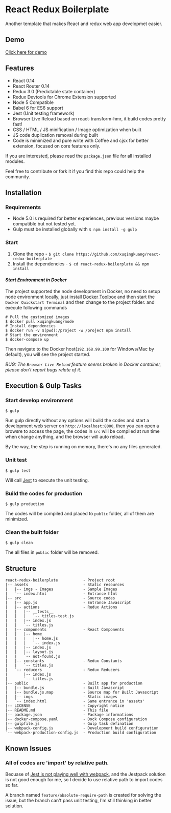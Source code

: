 # React Redux Boilerplate

Another template that makes React and redux web app developmet easier.

## Demo

[Click here for demo](http://xuqingkuang.github.io/react-redux-boilerplate)

## Features

* React 0.14
* React Router 0.14
* Redux 3.0 (Predictable state container)
* Redux Devtools for Chrome Extension supported
* Node 5 Compatible
* Babel 6 for ES6 support
* Jest (Unit testing framework)
* Browser Live Reload based on react-transform-hmr, it build codes pretty fast!
* CSS / HTML / JS minification / Image optimization when built
* JS code duplication removal during built
* Code is minimized and pure write with Coffee and cjsx for better extension, focused on core features only.

If you are interested, please read the `package.json` file for all installed modules.

Feel free to contribute or fork it if you find this repo could help the community.

## Installation

### Requirements

* Node 5.0 is required for better experiences, previous versions maybe compatible but not tested yet.
* Gulp must be installed globally with `$ npm install -g gulp`

### Start

1. Clone the repo - `$ git clone https://github.com/xuqingkuang/react-redux-boilerplate`
2. Install the dependencies - `$ cd react-redux-boilerplate && npm install`

#### *Start Environment in Docker*

The project supported the node development in Docker, no need to setup node
environment locally, just install [Docker Toolbox](https://www.docker.com/products/docker-toolbox)
and then start the `Docker Quickstart Terminal` and then change to the project
folder. and execute following commands

    # Pull the customized images
    $ docker pull xuqingkuang/node
    # Install dependencies
    $ docker run -v $(pwd):/project -w /project npm install
    # Start the environment
    $ docker-compose up

Then navigate to the Docker host(`192.168.99.100` for Windows/Mac by default),
you will see the project started.

*BUG: The `Browser Live Reload` feature seems broken in Docker container, please
don't report bugs relate of it.*

## Execution & Gulp Tasks

### Start develop environment

    $ gulp

Run gulp directly without any options will build the codes and start a
development web server on `http://localhost:8000`, then you can open a browsre to
access the page, the codes in `src` will be compiled at run time when change
anything, and the browser will auto reload.

By the way, the step is running on memory, there's no any files generated.

### Unit test

    $ gulp test

Will call [Jest](http://facebook.github.io/jest) to execute the unit testing.

### Build the codes for production

    $ gulp production

The codes will be compiled and placed to `public` folder, all of them are
minimized.

###  Clean the built folder

    $ gulp clean

The all files in `public` folder will be removed.

## Structure

    react-redux-boilerplate           - Project root
    |-- assets                        - Static resources
    |   |-- imgs - Images             - Sample Images
    |   `-- index.html                - Entrance html
    |-- src                           - Source codes
    |   |-- app.js                    - Entrance Javascript
    |   |-- actions                   - Redux Actions
    |   |   |-- __tests__
    |   |   |   `-- titles-test.js
    |   |   |-- index.js
    |   |   `-- titles.js
    |   |-- components                - React Components
    |   |   |-- home
    |   |   |   |-- home.js
    |   |   |   `-- index.js
    |   |   |-- index.js
    |   |   |-- layout.js
    |   |   `-- not-found.js
    |   |-- constants                 - Redux Constants
    |   |   `-- titles.js
    |   `-- reducers                  - Redux Reducers
    |       |-- index.js
    |       `-- titles.js
    |-- public                        - Built app for production
    |   |-- bundle.js                 - Built Javascript
    |   |-- bundle.js.map             - Source map for Built Javascript
    |   |-- imgs                      - Static images
    |   `-- index.html                - Same entrance in 'assets'
    |-- LICENSE                       - Copyright notice
    |-- README.md                     - This file
    |-- package.json                  - Package informations
    |-- docker-compose.yaml           - Dock Compose configuration
    |-- gulpfile.js                   - Gulp task defination
    |-- webpack-config.js             - Development build configuration
    `-- webpack-production-config.js  - Production build configuration

## Known Issues

### All of codes are 'import' by relative path.

Becuase of [Jest is not playing well with webpack](http://stackoverflow.com/questions/31547587/testing-webpack-built-react-components-with-jest),
and the Jestpack solution is not good enough for me, so I decide to use
relative path to import codes so far.

A branch named `feature/absolute-require-path` is created for solving the issue,
but the branch can't pass unit testing, I'm still thinking in better solution.
